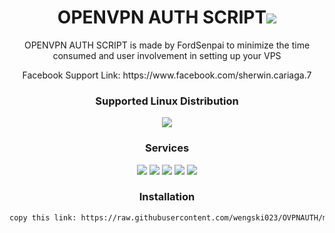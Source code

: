 
<h1 align="center">OPENVPN AUTH SCRIPT<img src="https://img.shields.io/badge/Version-1.0-blue.svg"></h1>

<p align="center">OPENVPN AUTH SCRIPT is made by FordSenpai to minimize the time consumed and user involvement in setting up your VPS</p>
<p align="center">Facebook Support Link: https://www.facebook.com/sherwin.cariaga.7</p>

<h3 align="center">Supported Linux Distribution</h3>
<p align="center">
  <a><img src="https://img.shields.io/badge/Support-Ubuntu%2014-red.svg"></a>
</p>
<h3 align="center">Services</h3>
<p align="center">
  <a><img src="https://img.shields.io/badge/Service-OpenSSH-green.svg"></a>
  <a><img src="https://img.shields.io/badge/Service-MySQL-green.svg"></a>
  <a><img src="https://img.shields.io/badge/Service-MyCron-green.svg"></a>
  <a><img src="https://img.shields.io/badge/Service-OpenVPN-green.svg"></a>
  <a><img src="https://img.shields.io/badge/Service-Squid3-green.svg"></a>
 </p>

<h3 align="center">Installation</h3>

<p align="center">
  
  ```html
copy this link: https://raw.githubusercontent.com/wengski023/OVPNAUTH/master/servers.js and paste it in to your app strings.xml line 316
  ```

</p>
